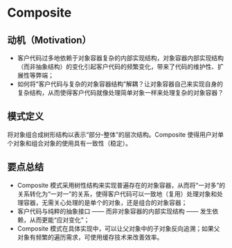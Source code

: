 # Composite

## 动机（Motivation）

- 客户代码过多地依赖于对象容器复杂的内部实现结构，对象容器内部实现结构（而非抽象结构）的变化引起客户代码的频繁变化，带来了代码的维护性、扩展性等弊端；
- 如何将“客户代码与复杂的对象容器结构”解耦？让对象容器自己来实现自身的复杂结构，从而使得客户代码就像处理简单对象一样来处理复杂的对象容器？

## 模式定义

将对象组合成树形结构以表示“部分-整体”的层次结构。Composite 使得用户对单个对象和组合对象的使用具有一致性（稳定）。

## 要点总结

- Composite 模式采用树性结构来实现普遍存在的对象容器，从而将“一对多”的关系转化为“一对一”的关系，使得客户代码可以一致地（复用）处理对象和处理容器，无需关心处理的是单个的对象，还是组合的对象容器；
- 客户代码与纯粹的抽象接口 —— 而非对象容器的内部实现结构 —— 发生依赖，从而更能“应对变化”；
- Composite 模式在具体实现中，可以让父对象中的子对象反向追溯；如果父对象有频繁的遍历需求，可使用缓存技术来改善效率。
